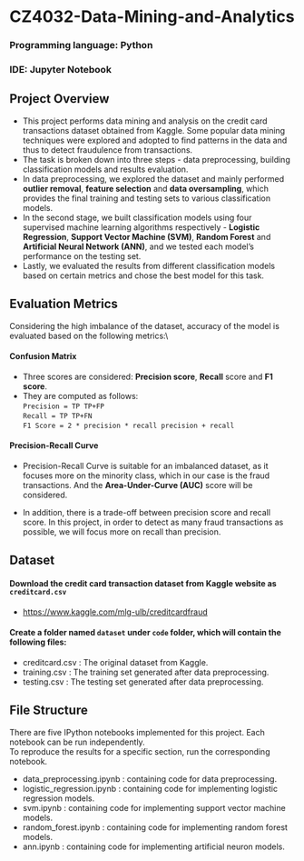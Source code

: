 # CZ4032-Data-Mining-and-Analytics
### Programming language: Python
### IDE: Jupyter Notebook
## Project Overview
+ This project performs data mining and analysis on the credit card transactions dataset obtained from Kaggle. Some popular data mining techniques were explored and adopted to find patterns in the data and thus to detect fraudulence from transactions. 
+ The task is broken down into three steps - data preprocessing, building classification models and results evaluation. 
+ In data preprocessing, we explored the dataset and mainly performed **outlier removal**, **feature selection** and **data oversampling**, which provides the final training and testing sets to various classification models. 
+ In the second stage, we built classification models using four supervised machine learning algorithms respectively - **Logistic Regression**, **Support Vector Machine (SVM)**, **Random Forest** and **Artificial Neural Network (ANN)**, and we tested each model’s performance on the testing set. 
+ Lastly, we evaluated the results from different classification models based on certain metrics and chose the best model for this task.

## Evaluation Metrics
Considering the high imbalance of the dataset, accuracy of the model is evaluated based on the following metrics:\
#### Confusion Matrix
+ Three scores are considered: **Precision score**, **Recall** score and **F1 score**.
+ They are computed as follows:\
 `Precision = TP TP+FP`\
 `Recall = TP TP+FN`\
 `F1 Score = 2 * precision * recall precision + recall`
#### Precision-Recall Curve
+ Precision-Recall Curve is suitable for an imbalanced dataset, as it focuses more on the minority class, which in our case is the fraud transactions. And the **Area-Under-Curve (AUC)** score will be considered.

+ In addition, there is a trade-off between precision score and recall score. In this project, in order to detect as many fraud transactions as possible, we will focus more on recall than precision.


## Dataset
#### Download the credit card transaction dataset from Kaggle website as `creditcard.csv`
+ https://www.kaggle.com/mlg-ulb/creditcardfraud

#### Create a folder named `dataset` under `code` folder, which will contain the following files:
+ creditcard.csv : The original dataset from Kaggle.
+ training.csv : The training set generated after data preprocessing. 
+ testing.csv : The testing set generated after data preprocessing.

## File Structure
There are five IPython notebooks implemented for this project. Each notebook can be run independently.\
To reproduce the results for a specific section, run the corresponding notebook.

+ data_preprocessing.ipynb : containing code for data preprocessing.
+ logistic_regression.ipynb : containing code for implementing logistic regression models.
+ svm.ipynb : containing code for implementing support vector machine models.
+ random_forest.ipynb : containing code for implementing random forest models.
+ ann.ipynb : containing code for implementing artificial neuron models.


